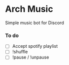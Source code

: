 # Arch Music
Simple music bot for Discord


### To do

- [ ] Accept spotify playlist
- [ ] !shuffle
- [ ] !pause / !unpause